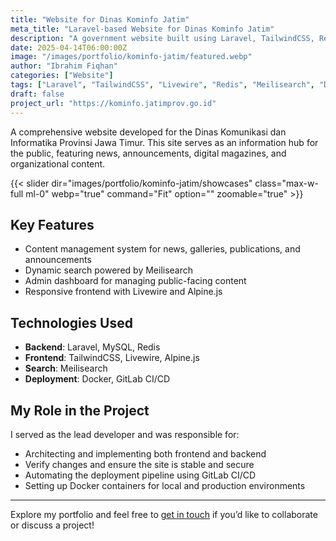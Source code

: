 ```yaml
---
title: "Website for Dinas Kominfo Jatim"
meta_title: "Laravel-based Website for Dinas Kominfo Jatim"
description: "A government website built using Laravel, TailwindCSS, Redis, and Meilisearch, deployed with Docker and GitLab CI/CD."
date: 2025-04-14T06:00:00Z
image: "/images/portfolio/kominfo-jatim/featured.webp"
author: "Ibrahim Fiqhan"
categories: ["Website"]
tags: ["Laravel", "TailwindCSS", "Livewire", "Redis", "Meilisearch", "Docker", "GitLab CI/CD"]
draft: false
project_url: "https://kominfo.jatimprov.go.id"
---
```


A comprehensive website developed for the Dinas Komunikasi dan Informatika Provinsi Jawa Timur. This site serves as an information hub for the public, featuring news, announcements, digital magazines, and organizational content.

{{< slider dir="images/portfolio/kominfo-jatim/showcases" class="max-w-full ml-0" webp="true" command="Fit" option="" zoomable="true" >}}

## Key Features

- Content management system for news, galleries, publications, and announcements
- Dynamic search powered by Meilisearch
- Admin dashboard for managing public-facing content
- Responsive frontend with Livewire and Alpine.js

## Technologies Used

- **Backend**: Laravel, MySQL, Redis
- **Frontend**: TailwindCSS, Livewire, Alpine.js
- **Search**: Meilisearch
- **Deployment**: Docker, GitLab CI/CD

## My Role in the Project

I served as the lead developer and was responsible for:

- Architecting and implementing both frontend and backend
- Verify changes and ensure the site is stable and secure
- Automating the deployment pipeline using GitLab CI/CD
- Setting up Docker containers for local and production environments

---

Explore my portfolio and feel free to [get in touch](https://wa.me/6285785556608) if you’d like to collaborate or discuss a project!
